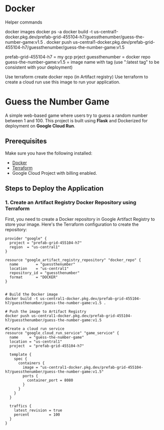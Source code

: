 # Docker

Helper commands

docker images
docker ps -a
docker build -t us-central1-docker.pkg.dev/prefab-grid-455104-h7/guessthenumber/guess-the-number-game:v1.5 .
docker push us-central1-docker.pkg.dev/prefab-grid-455104-h7/guessthenumber/guess-the-number-game:v1.5

prefab-grid-455104-h7 = my gcp prject
guessthenumber = docker repo
guess-the-number-game:v1.5 = image name with tag  (use ":latest tag" to be consistent with your deployment)

Use terraform create docker repo (in Artifact registry)
Use terraform to create a cloud run use this image to run your application.

# Guess the Number Game

A simple web-based game where users try to guess a random number between 1 and 100. This project is built using **Flask** and Dockerized for deployment on **Google Cloud Run**.

## Prerequisites

Make sure you have the following installed:

- [Docker](https://www.docker.com/get-started)
- [Terraform](https://www.terraform.io/downloads)
- Google Cloud Project with billing enabled.

## Steps to Deploy the Application

### 1. Create an Artifact Registry Docker Repository using Terraform

First, you need to create a Docker repository in Google Artifact Registry to store your image. Here's the Terraform configuration to create the repository:

```hcl
provider "google" {
  project = "prefab-grid-455104-h7"
  region  = "us-central1"
}

resource "google_artifact_registry_repository" "docker_repo" {
  name        = "guessthenumber"
  location    = "us-central1"
  repository_id = "guessthenumber"
  format      = "DOCKER"
}


# Build the Docker image
docker build -t us-central1-docker.pkg.dev/prefab-grid-455104-h7/guessthenumber/guess-the-number-game:v1.5 .

# Push the image to Artifact Registry
docker push us-central1-docker.pkg.dev/prefab-grid-455104-h7/guessthenumber/guess-the-number-game:v1.5

#Create a cloud run service
resource "google_cloud_run_service" "game_service" {
  name     = "guess-the-number-game"
  location = "us-central1"
  project  = "prefab-grid-455104-h7"

  template {
    spec {
      containers {
        image = "us-central1-docker.pkg.dev/prefab-grid-455104-h7/guessthenumber/guess-the-number-game:v1.5"
        ports {
          container_port = 8080
        }
      }
    }
  }

  traffics {
    latest_revision = true
    percent         = 100
  }
}

